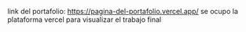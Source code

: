 link del portafolio: https://pagina-del-portafolio.vercel.app/
se ocupo la plataforma vercel para visualizar el trabajo final
